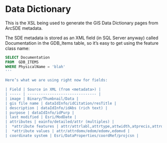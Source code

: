 # Data Dictionary #

This is the XSL being used to generate the GIS Data Dictionary pages from ArcSDE metadata.

The SDE metadata is stored as an XML field (in SQL Server anyway) called Documentation in the GDB_Items table, so it’s easy to get using the feature class name:

```sql  
SELECT Documentation  
FROM  GDB_ITEMS  
WHERE PhysicalName = 'blah'  
'''  

Here’s what we are using right now for fields:
	
| Field | Source in XML (from <metadata>) |  
| ----- | ------------------------------- |  
| image | Binary/Thumbnail/Data |  
| gis file name | dataIdInfo/idCitation/resTitle |  
| description | dataIdInfo/idAbs (rich text) |  
| purpose | dataIdInfo/idPurp |  
| last modified | Esri/ModDate |  
| attributes | eainfo/detailed/attr (multiples) |  
|  *attribute features | attr/attrlabl,attrtype,attwidth,atprecis,attrdef |  
|  *attribute values | attr/attrdomv/edom/edomv,edomvd |  
| coordinate system | Esri/DataProperties/coordRef/projcsn |  
